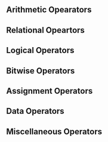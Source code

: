 

## Arithmetic Opearators

## Relational Opeartors

## Logical Operators

## Bitwise Operators

## Assignment Operators

## Data Operators

## Miscellaneous Operators